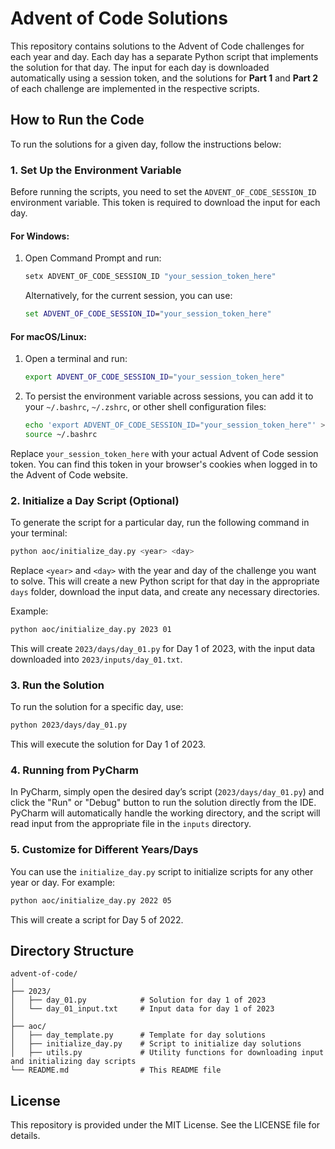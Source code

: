 
# Advent of Code Solutions

This repository contains solutions to the Advent of Code challenges for each year and day. Each day has a separate Python script that implements the solution for that day. The input for each day is downloaded automatically using a session token, and the solutions for **Part 1** and **Part 2** of each challenge are implemented in the respective scripts.

## How to Run the Code

To run the solutions for a given day, follow the instructions below:

### 1. Set Up the Environment Variable

Before running the scripts, you need to set the `ADVENT_OF_CODE_SESSION_ID` environment variable. This token is required to download the input for each day.

#### For Windows:

1. Open Command Prompt and run:

   ```cmd
   setx ADVENT_OF_CODE_SESSION_ID "your_session_token_here"
   ```

   Alternatively, for the current session, you can use:

   ```cmd
   set ADVENT_OF_CODE_SESSION_ID="your_session_token_here"
   ```

#### For macOS/Linux:

1. Open a terminal and run:

   ```bash
   export ADVENT_OF_CODE_SESSION_ID="your_session_token_here"
   ```

2. To persist the environment variable across sessions, you can add it to your `~/.bashrc`, `~/.zshrc`, or other shell configuration files:

   ```bash
   echo 'export ADVENT_OF_CODE_SESSION_ID="your_session_token_here"' >> ~/.bashrc
   source ~/.bashrc
   ```

Replace `your_session_token_here` with your actual Advent of Code session token. You can find this token in your browser's cookies when logged in to the Advent of Code website.

### 2. Initialize a Day Script (Optional)

To generate the script for a particular day, run the following command in your terminal:

```bash
python aoc/initialize_day.py <year> <day>
```

Replace `<year>` and `<day>` with the year and day of the challenge you want to solve. This will create a new Python script for that day in the appropriate `days` folder, download the input data, and create any necessary directories.

Example:

```bash
python aoc/initialize_day.py 2023 01
```

This will create `2023/days/day_01.py` for Day 1 of 2023, with the input data downloaded into `2023/inputs/day_01.txt`.

### 3. Run the Solution

To run the solution for a specific day, use:

```bash
python 2023/days/day_01.py
```

This will execute the solution for Day 1 of 2023.

### 4. Running from PyCharm

In PyCharm, simply open the desired day’s script (`2023/days/day_01.py`) and click the "Run" or "Debug" button to run the solution directly from the IDE. PyCharm will automatically handle the working directory, and the script will read input from the appropriate file in the `inputs` directory.

### 5. Customize for Different Years/Days

You can use the `initialize_day.py` script to initialize scripts for any other year or day. For example:

```bash
python aoc/initialize_day.py 2022 05
```

This will create a script for Day 5 of 2022.

## Directory Structure

```
advent-of-code/
│
├── 2023/
│   ├── day_01.py            # Solution for day 1 of 2023
│   └── day_01_input.txt     # Input data for day 1 of 2023
│
├── aoc/
│   ├── day_template.py      # Template for day solutions
│   ├── initialize_day.py    # Script to initialize day solutions
│   ├── utils.py             # Utility functions for downloading input and initializing day scripts
└── README.md                # This README file
```

## License

This repository is provided under the MIT License. See the LICENSE file for details.

